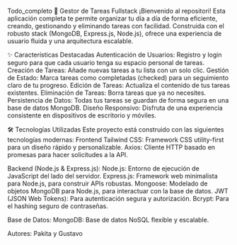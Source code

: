 Todo_completo
🚀 Gestor de Tareas Fullstack ¡Bienvenido al repositori! Esta aplicación completa te permite organizar tu día a día de forma eficiente, creando, gestionando y eliminando tareas con facilidad. Construida con el robusto stack (MongoDB, Express.js, Node.js), ofrece una experiencia de usuario fluida y una arquitectura escalable.

✨ Características Destacadas Autenticación de Usuarios: Registro y login seguro para que cada usuario tenga su espacio personal de tareas. Creación de Tareas: Añade nuevas tareas a tu lista con un solo clic. Gestión de Estado: Marca tareas como completadas (checked) para un seguimiento claro de tu progreso. Edición de Tareas: Actualiza el contenido de tus tareas existentes. Eliminación de Tareas: Borra tareas que ya no necesites. Persistencia de Datos: Todas tus tareas se guardan de forma segura en una base de datos MongoDB. Diseño Responsivo: Disfruta de una experiencia consistente en dispositivos de escritorio y móviles.

🛠️ Tecnologías Utilizadas Este proyecto está construido con las siguientes tecnologías modernas: Frontend Tailwind CSS: Framework CSS utility-first para un diseño rápido y personalizable. Axios: Cliente HTTP basado en promesas para hacer solicitudes a la API.

Backend (Node.js & Express.js): Node.js: Entorno de ejecución de JavaScript del lado del servidor. Express.js: Framework web minimalista para Node.js, para construir APIs robustas. Mongoose: Modelado de objetos MongoDB para Node.js, para interactuar con la base de datos. JWT (JSON Web Tokens): Para autenticación segura y autorización. Bcrypt: Para el hashing seguro de contraseñas.

Base de Datos: MongoDB: Base de datos NoSQL flexible y escalable.

Autores: Pakita y Gustavo
